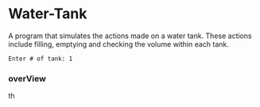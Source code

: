 # Water-Tank
A program that simulates the actions made on a water tank. These actions include filling, emptying and checking the volume within each tank.
```
Enter # of tank: 1
```
### overView
th
